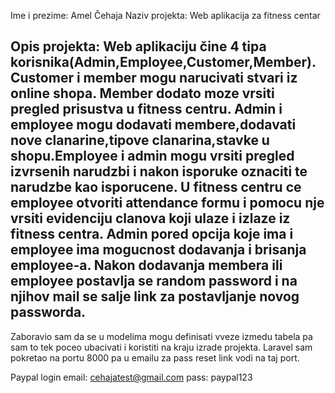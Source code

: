 Ime i prezime: Amel Čehaja
Naziv projekta: Web aplikacija za fitness centar

Opis projekta: Web aplikaciju čine 4 tipa korisnika(Admin,Employee,Customer,Member).
Customer i member mogu narucivati stvari iz online shopa. Member dodato moze vrsiti pregled prisustva u fitness centru.
Admin i employee mogu dodavati membere,dodavati nove clanarine,tipove clanarina,stavke u shopu.Employee i admin mogu vrsiti 
pregled izvrsenih narudzbi i nakon isporuke oznaciti te narudzbe kao isporucene. U fitness centru ce employee
otvoriti attendance formu i pomocu nje vrsiti evidenciju clanova koji ulaze i izlaze iz fitness centra. Admin pored opcija 
koje ima i employee ima mogucnost dodavanja i brisanja employee-a. Nakon dodavanja membera ili employee postavlja se random password
i na njihov mail se salje link za postavljanje novog passworda. 
-----------------------------------------------------
Zaboravio sam da se u modelima mogu definisati vveze izmedu tabela pa sam to tek poceo ubacivati i koristiti na kraju izrade 
projekta. Laravel sam pokretao na portu 8000 pa u emailu za pass reset link vodi na taj port.

Paypal login 
email: cehajatest@gmail.com 
pass: paypal123
